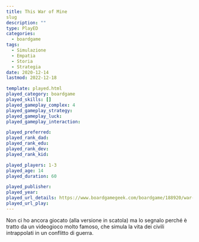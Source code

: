 ```yaml
---
title: This War of Mine
slug
description: ""
type: PlayED
categories:
  - boardgame
tags:
  - Simulazione
  - Empatia
  - Storia
  - Strategia
date: 2020-12-14
lastmod: 2022-12-18

template: played.html
played_category: boardgame
played_skills: []
played_gameplay_complex: 4
played_gameplay_strategy:
played_gameplay_luck:
played_gameplay_interaction:

played_preferred:
played_rank_dad: 
played_rank_edu:
played_rank_dev:
played_rank_kid: 

played_players: 1-3
played_age: 14
played_duration: 60

played_publisher: 
played_year: 
played_url_details: https://www.boardgamegeek.com/boardgame/188920/war-mine-board-game
played_url_play: 
---
```


Non ci ho ancora giocato (alla versione in scatola) ma lo segnalo perché è tratto da un videogioco molto famoso, che simula la vita dei civili intrappolati in un conflitto di guerra.


